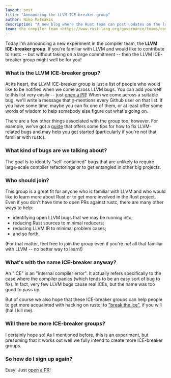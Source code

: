 ```yaml
---
layout: post
title: "Announcing the LLVM ICE-breaker group"
author: Niko Matsakis
description: "A new blog where the Rust team can post updates on the latest developments"
team: the compiler team <https://www.rust-lang.org/governance/teams/compiler>
---
```


Today I'm announcing a new experiment in the compiler team, the **LLVM ICE-breaker group**. If you're familiar with LLVM and would like to contribute to rustc -- but without taking on a large commitment -- then the LLVM ICE-breaker group might well be for you!

### What is the LLVM ICE-breaker group?

At its heart, the LLVM ICE-breaker group is just a list of people who would like to be notified when we come across LLVM bugs. You can add yourself to this list very easily -- just [open a PR]! When we come across a suitable bug, we'll write a message that `@`-mentions every Github user on that list. If you have some time, maybe you can fix one of them, or at least offer some words of wisdom to help somebody else figure out what's going on.

[open a PR]: https://rustc-dev-guide.rust-lang.org/ice-breaker/about.html#join

There are a few other things associated with the group too, however. For example, we've got a [guide] that offers some tips for how to fix LLVM-related bugs and may help you get started (particularly if you're not that familiar with rustc).

[guide]: https://rustc-dev-guide.rust-lang.org/ice-breaker/llvm.html

### What kind of bugs are we talking about?

The goal is to identify "self-contained" bugs that are unlikely to require large-scale compiler refactorings or to get entangled in other big projects.

### Who should join?

This group is a great fit for anyone who is familiar with LLVM and who would like to learn more about Rust or to get more involved in the Rust project. Even if you don't have time to open PRs against rustc, there are many other ways to help:

* identifying open LLVM bugs that we may be running into;
* reducing Rust sources to minimal reducers;
* reducing LLVM IR to minimal problem cases;
* and so forth.

(For that matter, feel free to join the group even if you're *not* all that familiar with LLVM -- no better way to learn!)

### What's with the name ICE-breaker anyway?

An "ICE" is an "internal compiler error". It actually refers specifically to the case where the compiler panics (which tends to be an easy sort of bug to fix). In fact, very few LLVM bugs cause real ICEs, but the name was too good to pass up.

But of course we also hope that these ICE-breaker groups can help people to get more acquainted with hacking on rustc; to ["break the ice"], if you will (ha! I kill me).

["break the ice"]: https://en.wiktionary.org/wiki/break_the_ice

### Will there be more ICE-breaker groups?

I certainly hope so! As I mentioned before, this is an experiment, but presuming that it works out well we fully intend to create more ICE-breaker groups.

### So how do I sign up again?

Easy! Just [open a PR]!
